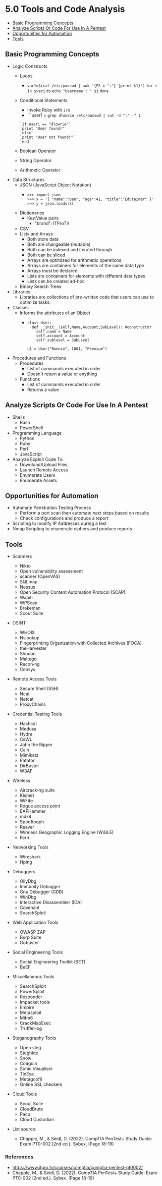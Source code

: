 # 5.0 Tools and Code Analysis

* [Basic Programming Concepts](#basic-programming-concepts)
* [Analyze Scripts Or Code For Use In A Pentest](#analyze-scripts-or-code-for-use-in-a-pentest)
* [Opportunities for Automation](#opportunities-for-automation)
* [Tools](#tools)


## Basic Programming Concepts

+ Logic Constructs
  - Loops
    + `var1=$(cat /etc/passwd | awk '{FS = ":"} {print $1}')`
      `for i in $var1`
      `do`
      `echo "Username : " $i`
      `done`

  - Conditional Statements
    + Invoke Ruby with `irb`
    + ```user1 = `grep dlowrie /etc/passwd | cut -d ":" -f 1`
    ```
    `if user1 == "dlowrie"`
    `print "User found!"`
    `else`
    `print "User not found!"`
    `end`
  - Boolean Operator
  - String Operator
  - Arithmetic Operator
+ Data Structures
  - JSON (JavaScript Object Notation)
    + ```
      >>> import json
      >>> x = '{ "name":"Dan", "age":41, "title":"Edutainer" }'
      >>> y = json.loads(x)
      ```
  - Dictionaries
    + Key:Value pairs
      - "brand": ITProTV
  - CSV
  - Lists and Arrays
    + Both store data
    + Both are changeable (mutable)
    + Both can be indexed and iterated through
    + Both can be sliced
    + Arrays are optimized for arithmetic operations
    + Arrays are containers for elements of the same data type
    + Arrays must be declared
    + Lists are containers for elements with different data types
    + Lists can be created ad-hoc
  - Binary Search Trees
+ Libraries
  - Libraries are collections of pre-written code that users can use to optimize
    tasks.
+ Classes
  - Informs the attributes of an Object
    + ```
      class User:
        def __init__(self,Name,Account,SubLevel): #constructor
          self.name = Name
          self.account = Account
          self.sublevel = SubLevel

      u1 = User("Ronnie", 1001, "Premium")
      ```
+ Procedures and Functions
  - Procedures
    + List of commands executed in order
    + Doesn't return a value or anything
  - Functions
    + List of commands executed in order
    + Returns a value

## Analyze Scripts Or Code For Use In A Pentest

+ Shells
  - Bash
  - PowerShell
+ Programming Language
  - Python
  - Ruby
  - Perl
  - JavaScript
+ Analyze Exploit Code To:
  - Download/Upload Files
  - Launch Remote Access
  - Enumerate Users
  - Enumerate Assets


## Opportunities for Automation

- Automate Penetration Testing Process
  + Perform a port scan then automate next steps based on results
  + Check configurations and produce a report
- Scripting to modify IP Addresses during a test
- Nmap Scripting to enumerate ciphers and produce reports

## Tools

* Scanners
   * Nikto
   * Open vulnerability assessment
   * scanner (OpenVAS)
   * SQLmap
   * Nessus
   * Open Security Content Automation Protocol (SCAP)
   * Wapiti
   * WPScan
   * Brakeman
   * Scout Suite

* OSINT
   * WHOIS
   * Nslookup
   * Fingerprinting Organization with Collected Archives (FOCA)
   * theHarvester
   * Shodan
   * Maltego
   * Recon‐ng
   * Censys

* Remote Access Tools
   * Secure Shell (SSH)
   * Ncat
   * Netcat
   * ProxyChains

* Credential Testing Tools
   * Hashcat
   * Medusa
   * Hydra
   * CeWL
   * John the Ripper
   * Cain
   * Mimikatz
   * Patator
   * DirBuster
   * W3AF

* Wireless
   * Aircrack‐ng suite
   * Kismet
   * WiFite
   * Rogue access point
   * EAPHammer
   * mdk4
   * Spooftooph
   * Reaver
   * Wireless Geographic Logging Engine (WiGLE)
   * Fern

* Networking Tools
   * Wireshark
   * Hping

* Debuggers
   * OllyDbg
   * Immunity Debugger
   * Gnu Debugger (GDB)
   * WinDbg
   * Interactive Disassembler (IDA)
   * Covenant
   * SearchSploit

* Web Application Tools
   * OWASP ZAP
   * Burp Suite
   * Gobuster

* Social Engineering Tools
   * Social Engineering Toolkit (SET)
   * BeEF

* Miscellaneous Tools
   * SearchSploit
   * PowerSploit
   * Responder
   * Impacket tools
   * Empire
   * Metasploit
   * Mitm6
   * CrackMapExec
   * TruffleHog

* Steganography Tools
   * Open steg
   * Steghide
   * Snow
   * Coagula
   * Sonic Visualiser
   * TinEye
   * Metagoofil
   * Online SSL checkers

* Cloud Tools
   * Scout Suite
   * CloudBrute
   * Pacu
   * Cloud Custodian

* List source:
   * Chapple, M., & Seidl, D. (2022). CompTIA PenTest+ Study Guide: Exam PT0-002 (2nd ed.). Sybex. (Page 18-19)


### References
* https://www.itpro.tv/courses/comptia/comptia-pentest-pt0002/
* Chapple, M., & Seidl, D. (2022). CompTIA PenTest+ Study Guide: Exam PT0-002 (2nd ed.). Sybex. (Page 18-19)
